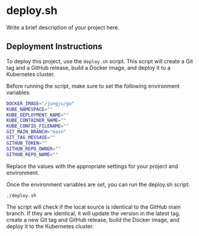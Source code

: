 # deploy.sh

Write a brief description of your project here.

## Deployment Instructions

To deploy this project, use the `deploy.sh` script. This script will create a Git tag and a GitHub release, build a Docker image, and deploy it to a Kubernetes cluster.

Before running the script, make sure to set the following environment variables:

```bash
DOCKER_IMAGE="/jungju/go"
KUBE_NAMESPACE=""
KUBE_DEPLOYMENT_NAME=""
KUBE_CONTAINER_NAME=""
KUBE_CONFIG_FILENAME=""
GIT_MAIN_BRANCH="main"
GIT_TAG_MESSAGE=""
GITHUB_TOKEN=""
GITHUB_REPO_OWNER=""
GITHUB_REPO_NAME=""
```

Replace the values with the appropriate settings for your project and environment.

Once the environment variables are set, you can run the deploy.sh script:

```
./deploy.sh
```

The script will check if the local source is identical to the GitHub main branch. If they are identical, it will update the version in the latest tag, create a new Git tag and GitHub release, build the Docker image, and deploy it to the Kubernetes cluster.